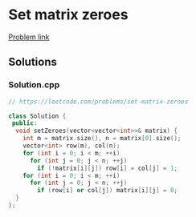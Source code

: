 # Set matrix zeroes

[Problem link](https://leetcode.com/problems/set-matrix-zeroes)

## Solutions


### Solution.cpp
```cpp
// https://leetcode.com/problems/set-matrix-zeroes

class Solution {
 public:
  void setZeroes(vector<vector<int>>& matrix) {
    int m = matrix.size(), n = matrix[0].size();
    vector<int> row(m), col(n);
    for (int i = 0; i < m; ++i)
      for (int j = 0; j < n; ++j)
        if (!matrix[i][j]) row[i] = col[j] = 1;
    for (int i = 0; i < m; ++i)
      for (int j = 0; j < n; ++j)
        if (row[i] or col[j]) matrix[i][j] = 0;
  }
};
```